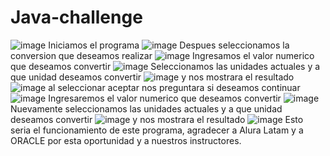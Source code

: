 # Java-challenge

![image](https://user-images.githubusercontent.com/120996924/228991491-cb5203c3-7bce-4c28-bb22-7addd028a129.png)
Iniciamos el programa
![image](https://user-images.githubusercontent.com/120996924/228991656-64f89dd3-72ad-432e-ac05-2a8a27dd8e5f.png)
Despues seleccionamos la conversion que deseamos realizar
![image](https://user-images.githubusercontent.com/120996924/228991912-98722453-fde5-4323-8903-7423f369c7f5.png)
Ingresamos el valor numerico que deseamos convertir
![image](https://user-images.githubusercontent.com/120996924/228991979-0b846710-15e6-4dba-af53-dee5b4516c4e.png)
Seleccionamos las unidades actuales y a que unidad deseamos convertir
![image](https://user-images.githubusercontent.com/120996924/228992053-f6e3c7f8-f811-4414-b0e5-c6fb78ff1ffc.png)
y nos mostrara el resultado
![image](https://user-images.githubusercontent.com/120996924/228992099-a9c2cab6-f3fb-4dbf-80f5-84ba44cfa6e1.png)
al seleccionar aceptar nos preguntara si deseamos continuar
![image](https://user-images.githubusercontent.com/120996924/228992367-0b0457d6-2613-4091-adf7-781449268344.png)
Ingresaremos el valor numerico que deseamos convertir
![image](https://user-images.githubusercontent.com/120996924/228992441-08dc08d4-eb3c-4714-a75d-4d34e5810482.png)
Nuevamente seleccionamos las unidades actuales y a que unidad deseamos convertir
![image](https://user-images.githubusercontent.com/120996924/228992512-b82e0027-b633-4ecd-8425-aac1d4348917.png)
y nos mostrara el resultado
![image](https://user-images.githubusercontent.com/120996924/228992552-abf4ee3f-b988-423e-a928-8081cdc1123a.png)
Esto seria el funcionamiento de este programa, agradecer a Alura Latam y a ORACLE por esta oportunidad y a nuestros instructores.
